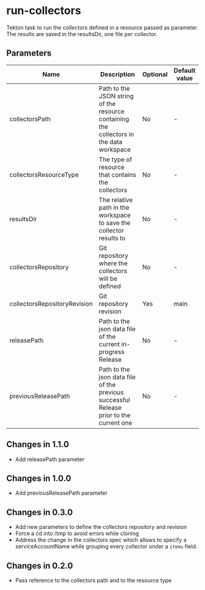 # run-collectors

Tekton task to run the collectors defined in a resource passed as parameter. The results are saved in the resultsDir,
one file per collector.

## Parameters

| Name                         | Description                                                                             | Optional | Default value |
|------------------------------|-----------------------------------------------------------------------------------------|----------|---------------|
| collectorsPath               | Path to the JSON string of the resource containing the collectors in the data workspace | No       | -             |
| collectorsResourceType       | The type of resource that contains the collectors                                       | No       | -             |
| resultsDir                   | The relative path in the workspace to save the collector results to                     | No       | -             |
| collectorsRepository         | Git repository where the collectors will be defined                                     | No       | -             |
| collectorsRepositoryRevision | Git repository revision                                                                 | Yes      | main          |
| releasePath                  | Path to the json data file of the current in-progress Release                           | No       | -             | 
| previousReleasePath          | Path to the json data file of the previous successful Release prior to the current one  | No       | -             |

## Changes in 1.1.0
* Add releasePath parameter

## Changes in 1.0.0
* Add previousReleasePath parameter

## Changes in 0.3.0
* Add new parameters to define the collectors repository and revision
* Force a cd into /tmp to avoid errors while cloning
* Address the change in the collectors spec which allows to specify a serviceAccountName while grouping
  every collector under a `items` field.

## Changes in 0.2.0
* Pass reference to the collectors path and to the resource type

